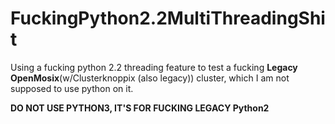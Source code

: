 # FuckingPython2.2MultiThreadingShit
Using a fucking python 2.2 threading feature to test a fucking **Legacy OpenMosix**(w/Clusterknoppix (also legacy)) cluster, which I am not supposed to use python on it.

**DO NOT USE PYTHON3, IT'S FOR FUCKING LEGACY Python2**
